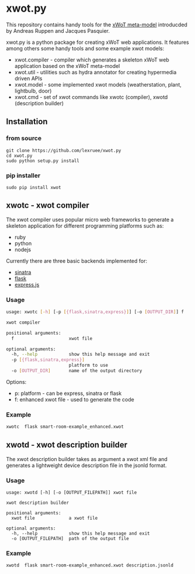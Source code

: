 # xwot.py

This repository contains handy tools for the [xWoT meta-model](http://diuf.unifr.ch/drupal/sites/diuf.unifr.ch.drupal.softeng/files/file/publications/ruppena/meta-model.pdf)
introducded by Andreas Ruppen and Jacques Pasquier.

xwot.py is a python package for creating xWoT web applications.
It features among others some handy tools and some example xwot models:
 * xwot.compiler - compiler which generates a skeleton xWoT web application based on the xWoT meta-model
 * xwot.util - utilities such as hydra annotator for creating hypermedia driven APIs
 * xwot.model - some implemented xwot models (weatherstation, plant, lightbulb, door)
 * xwot.cmd - set of xwot commands like xwotc (compiler), xwotd (description builder)



## Installation

### from source
```
git clone https://github.com/lexruee/xwot.py
cd xwot.py
sudo python setup.py install
```

### pip installer

```
sudo pip install xwot
```


## xwotc - xwot compiler
The xwot compiler uses popular micro web frameworks to generate a skeleton application
for different programming platforms such as:

 * ruby
 * python
 * nodejs

Currently there are three basic backends implemented for:

 * [sinatra](http://www.sinatrarb.com/)
 * [flask](http://flask.pocoo.org/)
 * [express.js](http://expressjs.com/)

### Usage

```bash
usage: xwotc [-h] [-p [{flask,sinatra,express}]] [-o [OUTPUT_DIR]] f

xwot compiler

positional arguments:
  f                     xwot file

optional arguments:
  -h, --help            show this help message and exit
  -p [{flask,sinatra,express}]
                        platform to use
  -o [OUTPUT_DIR]       name of the output directory

```

Options:

 * p: platform - can be express, sinatra or flask
 * f: enhanced xwot file - used to generate the code

### Example

```bash
xwotc  flask smart-room-example_enhanced.xwot

```


## xwotd - xwot description builder
The xwot description builder takes as argument a xwot xml file and generates a lightweight
device description file in the jsonld format.

### Usage
```
usage: xwotd [-h] [-o [OUTPUT_FILEPATH]] xwot file

xwot description builder

positional arguments:
  xwot file             a xwot file

optional arguments:
  -h, --help            show this help message and exit
  -o [OUTPUT_FILEPATH]  path of the output file

```


### Example

```
xwotd  flask smart-room-example_enhanced.xwot description.jsonld
```